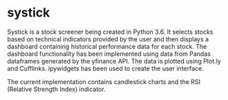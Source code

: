 # systick

Systick is a stock screener being created in Python 3.6. It selects stocks based on technical indicators provided by the user and then displays a dashboard containing historical performance data for each stock. The dashboard functionality has been implemented using data from Pandas dataframes generated by the yfinance API. The data is plotted using Plot.ly and Cufflinks. ipywidgets has been used to create the user interface.

The current implementation contains candlestick charts and the RSI (Relative Strength Index) indicator.
